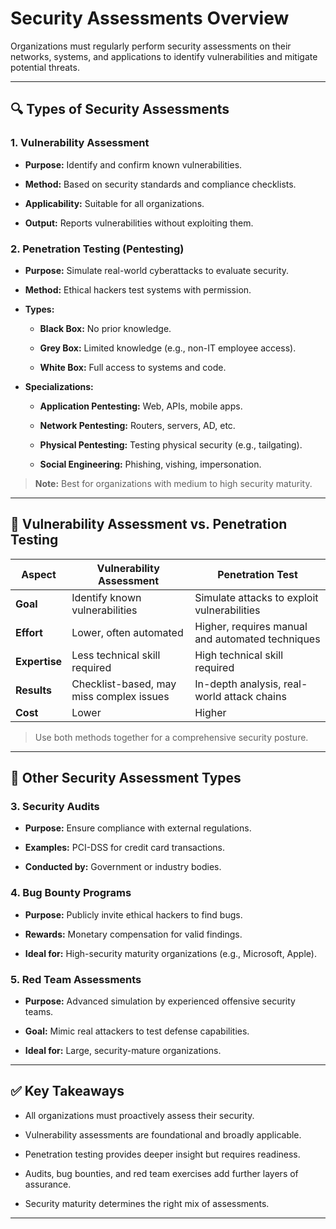 

# Security Assessments Overview

Organizations must regularly perform security assessments on their networks, systems, and applications to identify vulnerabilities and mitigate potential threats.

---

## 🔍 Types of Security Assessments

### 1. **Vulnerability Assessment**

- **Purpose:** Identify and confirm known vulnerabilities.
    
- **Method:** Based on security standards and compliance checklists.
    
- **Applicability:** Suitable for all organizations.
    
- **Output:** Reports vulnerabilities without exploiting them.
    

### 2. **Penetration Testing (Pentesting)**

- **Purpose:** Simulate real-world cyberattacks to evaluate security.
    
- **Method:** Ethical hackers test systems with permission.
    
- **Types:**
    
    - **Black Box:** No prior knowledge.
        
    - **Grey Box:** Limited knowledge (e.g., non-IT employee access).
        
    - **White Box:** Full access to systems and code.
        
- **Specializations:**
    
    - **Application Pentesting:** Web, APIs, mobile apps.
        
    - **Network Pentesting:** Routers, servers, AD, etc.
        
    - **Physical Pentesting:** Testing physical security (e.g., tailgating).
        
    - **Social Engineering:** Phishing, vishing, impersonation.
        

> **Note:** Best for organizations with medium to high security maturity.

---

## 🔄 Vulnerability Assessment vs. Penetration Testing

|**Aspect**|**Vulnerability Assessment**|**Penetration Test**|
|---|---|---|
|**Goal**|Identify known vulnerabilities|Simulate attacks to exploit vulnerabilities|
|**Effort**|Lower, often automated|Higher, requires manual and automated techniques|
|**Expertise**|Less technical skill required|High technical skill required|
|**Results**|Checklist-based, may miss complex issues|In-depth analysis, real-world attack chains|
|**Cost**|Lower|Higher|

> Use both methods together for a comprehensive security posture.

---

## 🧾 Other Security Assessment Types

### 3. **Security Audits**

- **Purpose:** Ensure compliance with external regulations.
    
- **Examples:** PCI-DSS for credit card transactions.
    
- **Conducted by:** Government or industry bodies.
    

### 4. **Bug Bounty Programs**

- **Purpose:** Publicly invite ethical hackers to find bugs.
    
- **Rewards:** Monetary compensation for valid findings.
    
- **Ideal for:** High-security maturity organizations (e.g., Microsoft, Apple).
    

### 5. **Red Team Assessments**

- **Purpose:** Advanced simulation by experienced offensive security teams.
    
- **Goal:** Mimic real attackers to test defense capabilities.
    
- **Ideal for:** Large, security-mature organizations.
    

---

## ✅ Key Takeaways

- All organizations must proactively assess their security.
    
- Vulnerability assessments are foundational and broadly applicable.
    
- Penetration testing provides deeper insight but requires readiness.
    
- Audits, bug bounties, and red team exercises add further layers of assurance.
    
- Security maturity determines the right mix of assessments.
    

---
